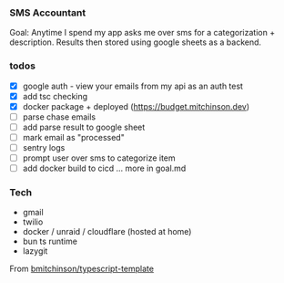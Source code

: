 ### SMS Accountant

Goal:
Anytime I spend my app asks me over sms for a categorization + description.
Results then stored using google sheets as a backend.

### todos

- [x] google auth - view your emails from my api as an auth test
- [x] add tsc checking
- [x] docker package + deployed (https://budget.mitchinson.dev)
- [ ] parse chase emails
- [ ] add parse result to google sheet
- [ ] mark email as "processed"
- [ ] sentry logs
- [ ] prompt user over sms to categorize item
- [ ] add docker build to cicd
... more in goal.md

### Tech
- gmail
- twilio
- docker / unraid / cloudflare (hosted at home)
- bun ts runtime
- lazygit

From [bmitchinson/typescript-template](https://github.com/bmitchinson/typescript-template)